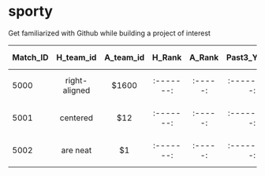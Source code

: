 # sporty
Get familiarized with Github while building a project of interest

| Match_ID    | H_team_id     | A_team_id  | H_Rank  | A_Rank  | Past3_Yellow | Past3_Red | Referee-Categ  | Weather Icon  | Yellow Cards | Red Cards |
| ----------- |:-------------:| :--------: |:-------:| :-----: |:----------:  | :-------: |  :----------:  |:-----------:  | :----------: | :-------: |
| 5000        | right-aligned | $1600      |:-------:| :-----: |:----------:  | :-------: |  :----------:  |:-----------:  | :----------: | :-------: |
| 5001        | centered      |   $12      |:-------:| :-----: |:----------:  | :-------: |  :----------:  |:-----------:  | :----------: | :-------: |
| 5002        | are neat      |    $1      |:-------:| :-----: |:----------:  | :-------: |  :----------:  |:-----------:  | :----------: | :-------: |
